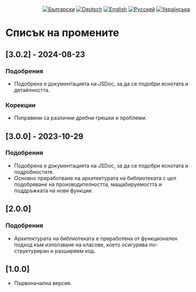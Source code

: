 <div id="locales" align="right">
  <a href="../bg/CHANGELOG.md"><img src="https://img.shields.io/badge/BG-blue?style=flat" alt="Български"></a>
  <a href="../de/CHANGELOG.md"><img src="https://img.shields.io/badge/DE-grey?style=flat" alt="Deutsch"></a>
  <a href="../en/CHANGELOG.md"><img src="https://img.shields.io/badge/EN-grey?style=flat" alt="English"></a>
  <a href="../ru/CHANGELOG.md"><img src="https://img.shields.io/badge/RU-grey?style=flat" alt="Русский"></a>
  <a href="../uk/CHANGELOG.md"><img src="https://img.shields.io/badge/UK-grey?style=flat" alt="Українська"></a>
</div>


# Списък на промените


## [3.0.2] - 2024-08-23

### Подобрения
* Подобрена е документацията на JSDoc, за да се подобри яснотата и детайлността.

### Корекции
* Поправени са различни дребни грешки и проблеми.


## [3.0.0] - 2023-10-29

### Подобрения
* Подобрена е документацията на JSDoc, за да се подобри яснотата и подробностите.
* Основно преработване на архитектурата на библиотеката с цел подобряване на производителността, мащабируемостта и поддръжката на нови функции.


## [2.0.0]

### Подобрения
* Архитектурата на библиотеката е преработена от функционален подход към използване на класове, което осигурява по-структуриран и разширяем код.


## [1.0.0]

* Първоначална версия.